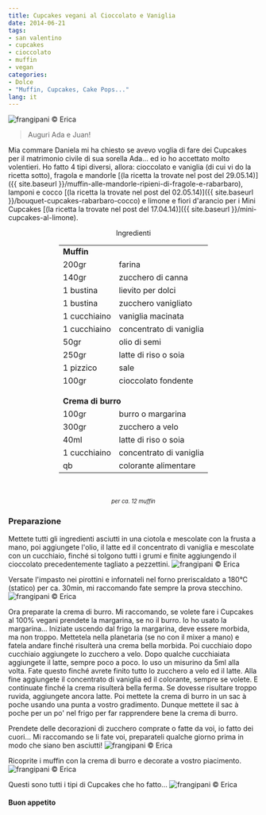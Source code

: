 ```yaml
---
title: Cupcakes vegani al Cioccolato e Vaniglia
date: 2014-06-21
tags:
- san valentino
- cupcakes
- cioccolato
- muffin
- vegan
categories:
- Dolce
- "Muffin, Cupcakes, Cake Pops..."
lang: it
---
```

![](../2014-06-21-cupcakes-al-cioccolato-e-vaniglia/header.jpg "frangipani © Erica")

> Auguri Ada e Juan!

Mia commare Daniela mi ha chiesto se avevo voglia di fare dei Cupcakes per il matrimonio civile di sua sorella Ada... ed io ho accettato molto volentieri. Ho fatto 4 tipi diversi, allora: cioccolato e vaniglia (di cui vi do la ricetta sotto), fragola e mandorle [(la ricetta la trovate nel post del 29.05.14)]({{ site.baseurl }}/muffin-alle-mandorle-ripieni-di-fragole-e-rabarbaro), lamponi e cocco [(la ricetta la trovate nel post del 02.05.14)]({{ site.baseurl }}/bouquet-cupcakes-rabarbaro-cocco) e limone e fiori d'arancio per i Mini Cupcakes [(la ricetta la trovate nel post del 17.04.14)]({{ site.baseurl }}/mini-cupcakes-al-limone).


<div id="wrapper" style="text-align: center">
  <div id="yourdiv" style="display: inline-block;">
    <div class="ingredients">
      <div class="ingredients-title">Ingredienti</div>
      <table>
        <tbody>
          <tr>
            <td colspan="2"><b>Muffin</b></td>
          </tr>
          <tr>
            <td>200gr</td>
            <td>farina</td>
          </tr>
          <tr>
            <td>140gr</td>
            <td>zucchero di canna</td>
          </tr>
          <tr>
            <td>1 bustina</td>
            <td>lievito per dolci</td>
          </tr>
          <tr>
            <td>1 bustina</td>
            <td>zucchero vanigliato</td>
          </tr>
          <tr>
            <td>1 cucchiaino</td>
            <td>vaniglia macinata</td>
          </tr>
          <tr>
            <td>1 cucchiaino</td>
            <td>concentrato di vaniglia</td>
          </tr>
          <tr>
            <td>50gr</td>
            <td>olio di semi</td>
          </tr>
          <tr>
            <td>250gr</td>
            <td>latte di riso o soia</td>
          </tr>
          <tr>      
            <td>1 pizzico</td>
            <td>sale</td>
          </tr>
          <tr>      
            <td>100gr</td>
            <td>cioccolato fondente</td>
          </tr>
          <tr style="height: 15px;"></tr>
          <tr>          
            <td colspan="2"><b>Crema di burro</b></td>
          </tr>
          <tr>
            <td>100gr</td>
            <td>burro o margarina</td>
          </tr>
          <tr>      
            <td>300gr</td>
            <td>zucchero a velo</td>
          </tr>
          <tr>
            <td>40ml</td>
            <td>latte di riso o soia</td>
          </tr>
          <tr>
            <td>1 cucchiaino</td>
            <td>concentrato di vaniglia</td>
          </tr>
          <tr>
            <td>qb</td>
            <td>colorante alimentare</td>      
          </tr>
        </tbody>
      </table>
      <br></br>
      <i class="pull-right" style="font-size: 80%;">per ca. 12 muffin</i>
    </div>
  </div>
</div>


<h3>
  <font color="grey">
    <i class="fa-solid fa-gears"></i>
  </font> Preparazione
</h3>

Mettete tutti gli ingredienti asciutti in una ciotola e mescolate con la frusta a mano, poi aggiungete l'olio, il latte ed il concentrato di vaniglia e mescolate con un cucchiaio, finché si tolgono tutti i grumi e finite aggiungendo il cioccolato precedentemente tagliato a pezzettini.
![](../2014-06-21-cupcakes-al-cioccolato-e-vaniglia/impasto.jpg "frangipani © Erica")

Versate l'impasto nei pirottini e infornateli nel forno preriscaldato a 180°C (statico) per ca. 30min, mi raccomando fate sempre la prova stecchino. 
![](../2014-06-21-cupcakes-al-cioccolato-e-vaniglia/sfornati.jpg "frangipani © Erica")

Ora preparate la crema di burro. Mi raccomando, se volete fare i Cupcakes al 100% vegani prendete la margarina, se no il burro. Io ho usato la margarina... Iniziate uscendo dal frigo la margarina, deve essere morbida, ma non troppo. Mettetela nella planetaria (se no con il mixer a mano) e fatela andare finché risulterà una crema bella morbida. Poi cucchiaio dopo cucchiaio aggiungete lo zucchero a velo. Dopo qualche cucchiaiata aggiungete il latte, sempre poco a poco. Io uso un misurino da 5ml alla volta. Fate questo finché avrete finito tutto lo zucchero a velo ed il latte. Alla fine aggiungete il concentrato di vaniglia ed il colorante, sempre se volete. E continuate finché la crema risulterà bella ferma. Se dovesse risultare troppo ruvida, aggiungete ancora latte. Poi mettete la crema di burro in un sac à poche usando una punta a vostro gradimento. Dunque mettete il sac à poche per un po' nel frigo per far rapprendere bene la crema di burro.

Prendete delle decorazioni di zucchero comprate o fatte da voi, io fatto dei cuori... Mi raccomando se li fate voi, preparateli qualche giorno prima in modo che siano ben asciutti!
![](../2014-06-21-cupcakes-al-cioccolato-e-vaniglia/cuori.jpg "frangipani © Erica")

Ricoprite i muffin con la crema di burro e decorate a vostro piacimento.
![](../2014-06-21-cupcakes-al-cioccolato-e-vaniglia/risultato.jpg "frangipani © Erica")

Questi sono tutti i tipi di Cupcakes che ho fatto...
![](../2014-06-21-cupcakes-al-cioccolato-e-vaniglia/tutti.jpg "frangipani © Erica")



<h4>Buon appetito
  <font color="red">
    <i class="fa-regular fa-face-smile"></i>
  </font>
</h4>
